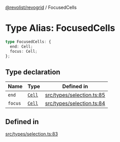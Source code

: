 [@revolist/revogrid](README.md) / FocusedCells

# Type Alias: FocusedCells

```ts
type FocusedCells: {
  end: Cell;
  focus: Cell;
};
```

## Type declaration

| Name | Type | Defined in |
| ------ | ------ | ------ |
| `end` | [`Cell`](Interface.Cell.md) | [src/types/selection.ts:85](https://github.com/revolist/revogrid/blob/aad859c5867a15f34f8919817adea85dcff4ee63/src/types/selection.ts#L85) |
| `focus` | [`Cell`](Interface.Cell.md) | [src/types/selection.ts:84](https://github.com/revolist/revogrid/blob/aad859c5867a15f34f8919817adea85dcff4ee63/src/types/selection.ts#L84) |

## Defined in

[src/types/selection.ts:83](https://github.com/revolist/revogrid/blob/aad859c5867a15f34f8919817adea85dcff4ee63/src/types/selection.ts#L83)
